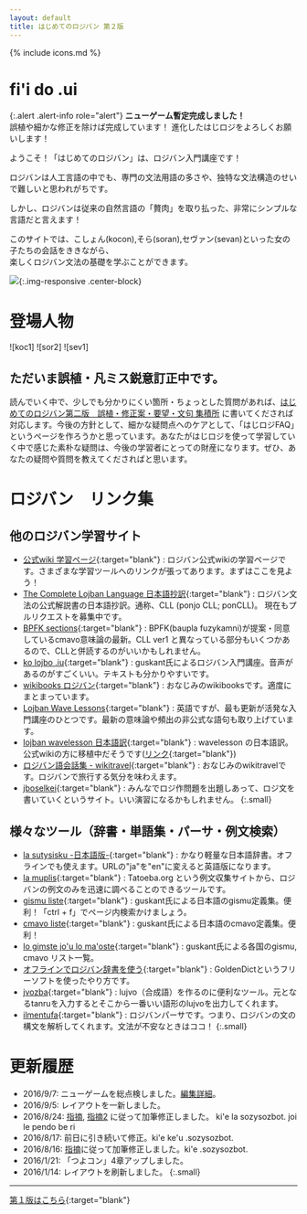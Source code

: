 ```yaml
---
layout: default
title: はじめてのロジバン 第２版
---
```


{% include icons.md %}

# fi'i do .ui

{:.alert .alert-info role="alert"}
**ニューゲーム暫定完成しました！**  
誤植や細かな修正を除けば完成しています！ 進化したはじロジをよろしくお願いします！

ようこそ！「はじめてのロジバン」は、ロジバン入門講座です！

ロジバンは人工言語の中でも、専門の文法用語の多さや、独特な文法構造のせいで難しいと思われがちです。  

しかし、ロジバンは従来の自然言語の「贅肉」を取り払った、非常にシンプルな言語だと言えます！  

このサイトでは、こしょん(kocon),そら(soran),セヴァン(sevan)といった女の子たちの会話をききながら、  
楽しくロジバン文法の基礎を学ぶことができます。

![]({{site.baseurl}}/assets/pixra/fruit_orange.png){:.img-responsive .center-block}


# 登場人物

![koc1]
![sor2]
![sev1]

## ただいま誤植・凡ミス鋭意訂正中です。

読んでいく中で、少しでも分かりにくい箇所・ちょっとした質問があれば、[はじめてのロジバン第二版　誤植・修正案・要望・文句 集積所](https://groups.google.com/forum/#!topic/ponjo_lojbo_citno_girzu/nVv9M7N7yMk) に書いてくだされば対応します。今後の方針として、細かな疑問点へのケアとして、「はじロジFAQ」というページを作ろうかと思っています。あなたがはじロジを使って学習していく中で感じた素朴な疑問は、今後の学習者にとっての財産になります。ぜひ、あなたの疑問や質問を教えてくださればと思います。


# ロジバン　リンク集

## 他のロジバン学習サイト

- [公式wiki 学習ページ](http://mw.lojban.org/papri/%E5%AD%A6%E7%BF%92){:target="blank"} : ロジバン公式wikiの学習ページです。さまざまな学習ツールへのリンクが張ってあります。まずはここを見よう！
- [The Complete Lojban Language 日本語抄訳](http://mhagiwara.github.com/cll-ja/){:target="blank"} : ロジバン文法の公式解説書の日本語抄訳。通称、CLL (ponjo CLL; ponCLL)。 現在もプルリクエストを募集中です。
- [BPFK sections](https://mw.lojban.org/papri/BPFK_Sections){:target="blank"} : BPFK(baupla fuzykamni)が提案・同意しているcmavo意味論の最新。CLL ver1 と異なっている部分もいくつかあるので、CLLと併読するのがいいかもしれません。
- [ko lojbo .iu](http://guskant.github.io/kolojbo.iu/){:target="blank"} : guskant氏によるロジバン入門講座。音声があるのがすごくいい。テキストも分かりやすいです。
- [wikibooks ロジバン](http://ja.wikibooks.org/wiki/%E3%83%AD%E3%82%B8%E3%83%90%E3%83%B3){:target="blank"} : おなじみのwikibooksです。適度にまとまっています。
- [Lojban Wave Lessons](http://mw.lojban.org/papri/Lojban_Wave_Lessons){:target="blank"} : 英語ですが、最も更新が活発な入門講座のひとつです。最新の意味論や頻出の非公式な語句も取り上げています。
- [lojban wavelesson 日本語訳](http://misonikomilojban.blogspot.jp/search/label/lojban%20wavelessons){:target="blank"} : wavelesson の日本語訳。公式wikiの方に移植中だそうです([リンク](https://mw.lojban.org/papri/lojban_wavelessons_%E6%97%A5%E6%9C%AC%E8%AA%9E%E7%89%88){:target="blank"})
- [ロジバン語会話集 - wikitravel](http://wikitravel.org/ja/%E3%83%AD%E3%82%B8%E3%83%90%E3%83%B3%E8%AA%9E%E4%BC%9A%E8%A9%B1%E9%9B%86){:target="blank"} : おなじみのwikitravelです。ロジバンで旅行する気分を味わえます。
- [jboselkei](http://lojban.qx11.info/jboselkei/){:target="blank"} : みんなでロジ作問題を出題しあって、ロジ文を書いていくというサイト。いい演習になるかもしれません。
{:.small}


## 様々なツール（辞書・単語集・パーサ・例文検索）

- [la sutysisku -日本語版-](http://mw.lojban.org/extensions/ilmentufa/i/ja/){:target="blank"} : かなり軽量な日本語辞書。オフラインでも使えます。URLの"ja"を"en"に変えると英語版になります。
- [la muplis](http://mw.lojban.org/extensions/ilmentufa/i/muplis/index.html#sisku/){:target="blank"} : Tatoeba.org という例文収集サイトから、ロジバンの例文のみを迅速に調べることのできるツールです。
- [gismu liste](http://guskant.github.io/lojbo/gismu-cmavo/jpn-gimste.html){:target="blank"} : guskant氏による日本語のgismu定義集。便利！「ctrl + f」でページ内検索かけましょう。
- [cmavo liste](http://guskant.github.io/lojbo/gismu-cmavo/jpn-mahoste.html){:target="blank"} : guskant氏による日本語のcmavo定義集。便利！
- [lo gimste jo'u lo ma'oste](http://guskant.github.io/lojbo/gismu-cmavo.html){:target="blank"} : guskant氏による各国のgismu, cmavo リスト一覧。
- [オフラインでロジバン辞書を使う](http://cogas.github.io/article/lojbo/jbo_goldendict.html){:target="blank"} : GoldenDictというフリーソフトを使ったやり方です。
- [jvozba](http://jwodder.freeshell.org/lojban/jvozba.cgi){:target="blank"} : lujvo（合成語）を作るのに便利なツール。元となるtanruを入力するとそこから一番いい語形のlujvoを出力してくれます。
- [ilmentufa](http://ilmen.tk/lojban/camxes.html){:target="blank"} : ロジバンパーサです。つまり、ロジバンの文の構文を解析してくれます。文法が不安なときはココ！
{:.small}


# 更新履歴

- 2016/9/7: ニューゲームを総点検しました。[編集詳細](https://github.com/cogas/hajiloji/commit/676ba064d9183c2c3f112ea5ddffe504711aa2d7)。
- 2016/9/5: レイアウトを一新しました。
- 2016/8/24: [指摘](https://groups.google.com/d/msg/ponjo_lojbo_citno_girzu/nVv9M7N7yMk/ofTMS5nKEAAJ), [指摘2](https://groups.google.com/d/msg/ponjo_lojbo_citno_girzu/nVv9M7N7yMk/IjkqS-o6EgAJ) に従って加筆修正しました。 ki'e la sozysozbot. joi le pendo be ri
- 2016/8/17: 前日に引き続いて修正。ki'e ke'u .sozysozbot.
- 2016/8/16: [指摘](https://groups.google.com/d/msg/ponjo_lojbo_citno_girzu/nVv9M7N7yMk/Gd5QmBuKDwAJ)に従って加筆修正しました。ki'e .sozysozbot.
- 2016/1/21: 「つよコン」4章アップしました。
- 2016/1/14: レイアウトを刷新しました。
{:.small}

---------------

[第１版はこちら](http://seesaawiki.jp/hajiloji/){:target="blank"}
